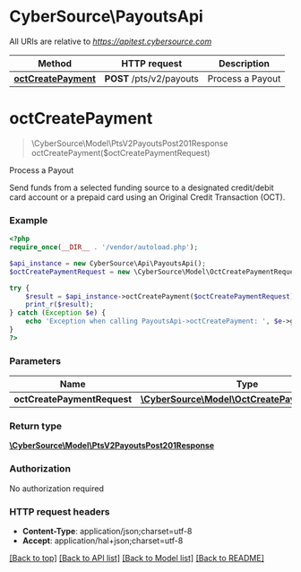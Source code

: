 # CyberSource\PayoutsApi

All URIs are relative to *https://apitest.cybersource.com*

Method | HTTP request | Description
------------- | ------------- | -------------
[**octCreatePayment**](PayoutsApi.md#octCreatePayment) | **POST** /pts/v2/payouts | Process a Payout


# **octCreatePayment**
> \CyberSource\Model\PtsV2PayoutsPost201Response octCreatePayment($octCreatePaymentRequest)

Process a Payout

Send funds from a selected funding source to a designated credit/debit card account or a prepaid card using an Original Credit Transaction (OCT).

### Example
```php
<?php
require_once(__DIR__ . '/vendor/autoload.php');

$api_instance = new CyberSource\Api\PayoutsApi();
$octCreatePaymentRequest = new \CyberSource\Model\OctCreatePaymentRequest(); // \CyberSource\Model\OctCreatePaymentRequest | 

try {
    $result = $api_instance->octCreatePayment($octCreatePaymentRequest);
    print_r($result);
} catch (Exception $e) {
    echo 'Exception when calling PayoutsApi->octCreatePayment: ', $e->getMessage(), PHP_EOL;
}
?>
```

### Parameters

Name | Type | Description  | Notes
------------- | ------------- | ------------- | -------------
 **octCreatePaymentRequest** | [**\CyberSource\Model\OctCreatePaymentRequest**](../Model/OctCreatePaymentRequest.md)|  |

### Return type

[**\CyberSource\Model\PtsV2PayoutsPost201Response**](../Model/PtsV2PayoutsPost201Response.md)

### Authorization

No authorization required

### HTTP request headers

 - **Content-Type**: application/json;charset=utf-8
 - **Accept**: application/hal+json;charset=utf-8

[[Back to top]](#) [[Back to API list]](../../README.md#documentation-for-api-endpoints) [[Back to Model list]](../../README.md#documentation-for-models) [[Back to README]](../../README.md)

